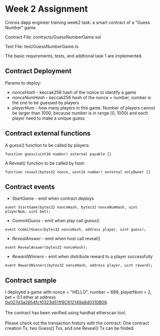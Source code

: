 # Week 2 Assignment

Cronos dapp engineer training week2 task: a smart contract of a "Guess Number" game. 

Contract File: contracts/GuessNumberGame.sol

Test File: test/GuessNumberGame.ts

The basic requirements, tests, and addtional task 1 are implemented.


## Contract Deployment

Params to deploy:

* _nonceHash_ - keccak256 hash of the nonce to identify a game
* _nonceNumHash_ - keccak256 hash of the nonce + number, number is the one to be guessed by players
* _playerNum_ - how many players in this game. Number of players cannot be larger than 1000, because number is in range [0, 1000) and each player need to      make a unique guess


## Contract external functions

A guess() function to be called by players:
```
function guess(uint16 number) external payable {}
```

A Reveal() function to be called by host:
```
function reveal(bytes32 nonce, uint16 number) external onlyOwner {}
```

## Contract events
* _StartGame_ - emit when contract deploys
```
event StartGame(bytes32 nonceHash, bytes32 nonceNumHash, uint playerNum, uint bet);
```

* _CommitGuess_ - emit when play call guess()
```
event CommitGuess(bytes32 nonceHash, address player, uint guess);
```
* _RevealAnswer_ - emit when host call reveal()
```
event RevealAnswer(bytes32 nonceHash);
```
* _RewardWinners_ - emit when distribute reward to a player successfully
```
event RewardWinners(bytes32 nonceHash, address player, uint reward);
```

## Contract sample

I deployed a game with nonce = "HELLO", number = 689, playerNum = 2, bet = 0.1 ether at address [0x027d3a2854fc10323d511f9C612149a9d0310B08](https://rinkeby.etherscan.io/address/0x027d3a2854fc10323d511f9c612149a9d0310b08).
<br />
<br />
The contract has been verified using hardhat etherscan tool.
<br />
<br />
Please check out the transaction history with the contract. One contract creation Tx, two Guess() Txs, and one Reveal() Tx can be finded.
